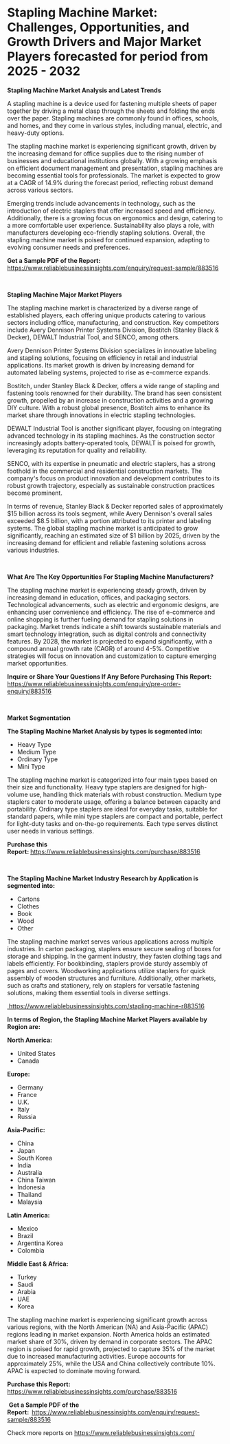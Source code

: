 <p><h1>Stapling Machine Market: Challenges, Opportunities, and Growth Drivers and Major Market Players forecasted for period from 2025 - 2032</h1></p><p><strong>Stapling Machine Market Analysis and Latest Trends</strong></p>
<p><p>A stapling machine is a device used for fastening multiple sheets of paper together by driving a metal clasp through the sheets and folding the ends over the paper. Stapling machines are commonly found in offices, schools, and homes, and they come in various styles, including manual, electric, and heavy-duty options.</p><p>The stapling machine market is experiencing significant growth, driven by the increasing demand for office supplies due to the rising number of businesses and educational institutions globally. With a growing emphasis on efficient document management and presentation, stapling machines are becoming essential tools for professionals. The market is expected to grow at a CAGR of 14.9% during the forecast period, reflecting robust demand across various sectors.</p><p>Emerging trends include advancements in technology, such as the introduction of electric staplers that offer increased speed and efficiency. Additionally, there is a growing focus on ergonomics and design, catering to a more comfortable user experience. Sustainability also plays a role, with manufacturers developing eco-friendly stapling solutions. Overall, the stapling machine market is poised for continued expansion, adapting to evolving consumer needs and preferences.</p></p>
<p><strong>Get a Sample PDF of the Report:&nbsp;</strong> <a href="https://www.reliablebusinessinsights.com/enquiry/request-sample/883516?utm_campaign=2250&utm_medium=2&utm_source=Github&utm_content=ia&utm_term=20022025&utm_id=stapling-machine">https://www.reliablebusinessinsights.com/enquiry/request-sample/883516</a></p>
<p>&nbsp;</p>
<p><strong>Stapling Machine Major Market Players</strong></p>
<p><p>The stapling machine market is characterized by a diverse range of established players, each offering unique products catering to various sectors including office, manufacturing, and construction. Key competitors include Avery Dennison Printer Systems Division, Bostitch (Stanley Black & Decker), DEWALT Industrial Tool, and SENCO, among others. </p><p>Avery Dennison Printer Systems Division specializes in innovative labeling and stapling solutions, focusing on efficiency in retail and industrial applications. Its market growth is driven by increasing demand for automated labeling systems, projected to rise as e-commerce expands.</p><p>Bostitch, under Stanley Black & Decker, offers a wide range of stapling and fastening tools renowned for their durability. The brand has seen consistent growth, propelled by an increase in construction activities and a growing DIY culture. With a robust global presence, Bostitch aims to enhance its market share through innovations in electric stapling technologies.</p><p>DEWALT Industrial Tool is another significant player, focusing on integrating advanced technology in its stapling machines. As the construction sector increasingly adopts battery-operated tools, DEWALT is poised for growth, leveraging its reputation for quality and reliability.</p><p>SENCO, with its expertise in pneumatic and electric staplers, has a strong foothold in the commercial and residential construction markets. The company's focus on product innovation and development contributes to its robust growth trajectory, especially as sustainable construction practices become prominent.</p><p>In terms of revenue, Stanley Black & Decker reported sales of approximately $15 billion across its tools segment, while Avery Dennison's overall sales exceeded $8.5 billion, with a portion attributed to its printer and labeling systems. The global stapling machine market is anticipated to grow significantly, reaching an estimated size of $1 billion by 2025, driven by the increasing demand for efficient and reliable fastening solutions across various industries.</p></p>
<p>&nbsp;</p>
<p><strong>What Are The Key Opportunities For Stapling Machine Manufacturers?</strong></p>
<p><p>The stapling machine market is experiencing steady growth, driven by increasing demand in education, offices, and packaging sectors. Technological advancements, such as electric and ergonomic designs, are enhancing user convenience and efficiency. The rise of e-commerce and online shopping is further fueling demand for stapling solutions in packaging. Market trends indicate a shift towards sustainable materials and smart technology integration, such as digital controls and connectivity features. By 2028, the market is projected to expand significantly, with a compound annual growth rate (CAGR) of around 4-5%. Competitive strategies will focus on innovation and customization to capture emerging market opportunities.</p></p>
<p><strong>Inquire or Share Your Questions If Any Before Purchasing This Report:</strong> <a href="https://www.reliablebusinessinsights.com/enquiry/pre-order-enquiry/883516?utm_campaign=2250&utm_medium=2&utm_source=Github&utm_content=ia&utm_term=20022025&utm_id=stapling-machine">https://www.reliablebusinessinsights.com/enquiry/pre-order-enquiry/883516</a></p>
<p>&nbsp;</p>
<p><strong>Market Segmentation</strong></p>
<p><strong>The Stapling Machine Market Analysis by types is segmented into:</strong></p>
<p><ul><li>Heavy Type</li><li>Medium Type</li><li>Ordinary Type</li><li>Mini Type</li></ul></p>
<p><p>The stapling machine market is categorized into four main types based on their size and functionality. Heavy type staplers are designed for high-volume use, handling thick materials with robust construction. Medium type staplers cater to moderate usage, offering a balance between capacity and portability. Ordinary type staplers are ideal for everyday tasks, suitable for standard papers, while mini type staplers are compact and portable, perfect for light-duty tasks and on-the-go requirements. Each type serves distinct user needs in various settings.</p></p>
<p><strong>Purchase this Report:&nbsp;</strong><a href="https://www.reliablebusinessinsights.com/purchase/883516?utm_campaign=2250&utm_medium=2&utm_source=Github&utm_content=ia&utm_term=20022025&utm_id=stapling-machine">https://www.reliablebusinessinsights.com/purchase/883516</a></p>
<p>&nbsp;</p>
<p><strong>The Stapling Machine Market Industry Research by Application is segmented into:</strong></p>
<p><ul><li>Cartons</li><li>Clothes</li><li>Book</li><li>Wood</li><li>Other</li></ul></p>
<p><p>The stapling machine market serves various applications across multiple industries. In carton packaging, staplers ensure secure sealing of boxes for storage and shipping. In the garment industry, they fasten clothing tags and labels efficiently. For bookbinding, staplers provide sturdy assembly of pages and covers. Woodworking applications utilize staplers for quick assembly of wooden structures and furniture. Additionally, other markets, such as crafts and stationery, rely on staplers for versatile fastening solutions, making them essential tools in diverse settings.</p></p>
<p><a href="https://www.reliablebusinessinsights.com/stapling-machine-r883516?utm_campaign=2250&utm_medium=2&utm_source=Github&utm_content=ia&utm_term=20022025&utm_id=stapling-machine">&nbsp;https://www.reliablebusinessinsights.com/stapling-machine-r883516</a></p>
<p><strong>In terms of Region, the Stapling Machine Market Players available by Region are:</strong></p>
<p>
    <p> <strong> North America: </strong>
        <ul>
            <li>United States</li>
            <li>Canada</li>
        </ul>
        </p> 
    <p> <strong> Europe: </strong>
        <ul>
            <li>Germany</li>
            <li>France</li>
            <li>U.K.</li>
            <li>Italy</li>
            <li>Russia</li>
        </ul>
        </p> 
    <p> <strong> Asia-Pacific: </strong>
        <ul>
            <li>China</li>
            <li>Japan</li>
            <li>South Korea</li>
            <li>India</li>
            <li>Australia</li>
            <li>China Taiwan</li>
            <li>Indonesia</li>
            <li>Thailand</li>
            <li>Malaysia</li>
        </ul>
        </p> 
    <p> <strong> Latin America: </strong>
        <ul>
            <li>Mexico</li>
            <li>Brazil</li>
            <li>Argentina Korea</li>
            <li>Colombia</li>
        </ul>
        </p> 
    <p> <strong> Middle East & Africa: </strong>
        <ul>
            <li>Turkey</li>
            <li>Saudi</li>
            <li>Arabia</li>
            <li>UAE</li>
            <li>Korea</li>
        </ul>
    </p>
    </p>
<p><p>The stapling machine market is experiencing significant growth across various regions, with the North American (NA) and Asia-Pacific (APAC) regions leading in market expansion. North America holds an estimated market share of 30%, driven by demand in corporate sectors. The APAC region is poised for rapid growth, projected to capture 35% of the market due to increased manufacturing activities. Europe accounts for approximately 25%, while the USA and China collectively contribute 10%. APAC is expected to dominate moving forward.</p></p>
<p><strong>Purchase this Report: </strong><a href="https://www.reliablebusinessinsights.com/purchase/883516?utm_campaign=2250&utm_medium=2&utm_source=Github&utm_content=ia&utm_term=20022025&utm_id=stapling-machine">https://www.reliablebusinessinsights.com/purchase/883516</a></p>
<p>&nbsp;<strong>Get a Sample PDF of the Report:&nbsp;&nbsp;</strong><a href="https://www.reliablebusinessinsights.com/enquiry/request-sample/883516?utm_campaign=2250&utm_medium=2&utm_source=Github&utm_content=ia&utm_term=20022025&utm_id=stapling-machine">https://www.reliablebusinessinsights.com/enquiry/request-sample/883516</a></p>
<p><strong></strong></p>
<p>Check more reports on <a href="https://www.reliablebusinessinsights.com/?utm_campaign=2250&utm_medium=2&utm_source=Github&utm_content=ia&utm_term=20022025&utm_id=stapling-machine">https://www.reliablebusinessinsights.com/</a></p>